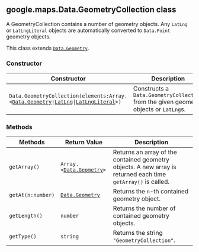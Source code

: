 <h2 id="Data.GeometryCollection">
google.maps.Data.GeometryCollection
class
</h2><p>A GeometryCollection contains a number of geometry objects. Any <code>LatLng</code> or <code>LatLngLiteral</code> objects are automatically converted to <code>Data.Point</code> geometry objects.</p><p>This class extends
<code><a href="#Data.Geometry">Data.Geometry</a></code>.
</p><h3>Constructor</h3><table summary="class Data.GeometryCollection - Constructor" width="100%">
<thead>
<tr><th>Constructor</th>
<th>Description</th>
</tr></thead>
<tbody>
<tr>
<td><code>Data.GeometryCollection(elements:Array.&lt;<a href="#Data.Geometry">Data.Geometry</a>|<a href="#LatLng">LatLng</a>|<a href="#LatLngLiteral">LatLngLiteral</a>&gt;)</code></td>
<td>Constructs a <code>Data.GeometryCollection</code> from the given geometry objects or <code>LatLng</code>s.</td>
</tr>
</tbody>
</table><h3>Methods</h3><table summary="class Data.GeometryCollection - Methods" width="100%">
<thead>
<tr><th>Methods</th>
<th>Return Value</th>
<th>Description</th>
</tr></thead>
<tbody>
<tr>
<td><code>getArray()</code></td>
<td><code>Array.&lt;<a href="#Data.Geometry">Data.Geometry</a>&gt;</code></td>
<td>Returns an array of the contained geometry objects. A new array is returned each time <code>getArray()</code> is called.</td>
</tr>
<tr>
<td><code>getAt(n:number)</code></td>
<td><code><a href="#Data.Geometry">Data.Geometry</a></code></td>
<td>Returns the <code>n</code>-th contained geometry object.</td>
</tr>
<tr>
<td><code>getLength()</code></td>
<td><code>number</code></td>
<td>Returns the number of contained geometry objects.</td>
</tr>
<tr>
<td><code>getType()</code></td>
<td><code>string</code></td>
<td>Returns the string <code>"GeometryCollection"</code>.</td>
</tr>
</tbody>
</table>